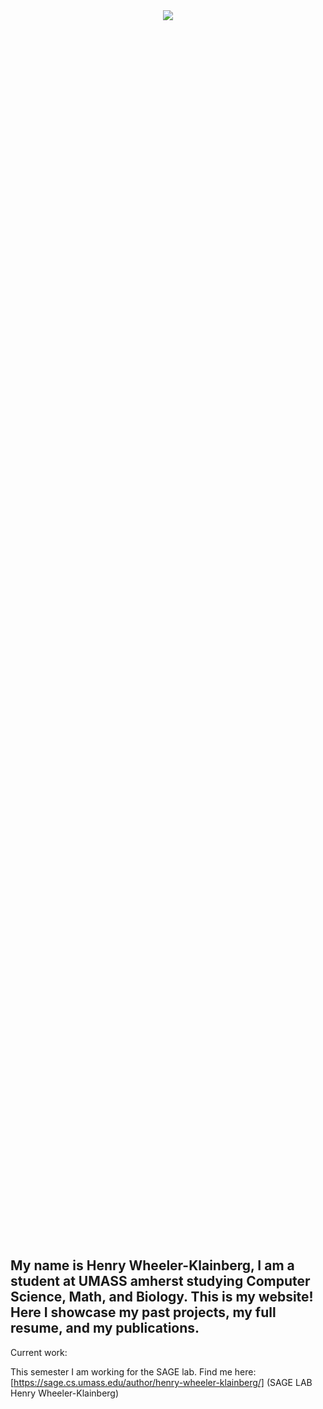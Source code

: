 

<!-- div style="text-align: center;">
      <img src="https://github.com/Henry-WK/henry-wk.github.io/assets/152219380/644743a4-1010-45ad-83ec-152d4a763922" height="800" width ="1000">
</div !-->

<div style="text-align: center; height: 50%; width:50%; margin:auto;">
      <img src="https://github.com/Henry-WK/henry-wk.github.io/assets/152219380/7f632b5e-4a1f-4f87-81b0-3378f4e2258d">
</div> <br>

## My name is Henry Wheeler-Klainberg, I am a student at UMASS amherst studying Computer Science, Math, and Biology. This is my website! Here I showcase my past projects, my full resume, and my publications.

Current work:

This semester I am working for the SAGE lab. Find me here: [https://sage.cs.umass.edu/author/henry-wheeler-klainberg/] (SAGE LAB Henry Wheeler-Klainberg)
